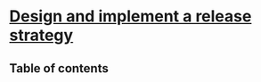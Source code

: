 # [Design and implement a release strategy](https://learn.microsoft.com/en-us/training/paths/az-400-design-implement-release-strategy/)

## Table of contents

